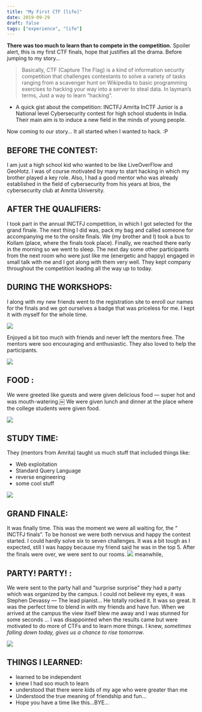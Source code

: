 ```yaml
---
title: "My First CTF [life]"
date: 2019-09-29
draft: false
tags: ["experience", "life"]
---
```



**There was too much to learn than to compete in the competition.** Spoiler alert, this is my first CTF finals, hope that justifies all the drama.
Before jumping to my story…
<!--more-->

> Basically, CTF (Capture The Flag) is a kind of information security competition that challenges contestants to solve a variety of tasks ranging from a scavenger hunt on Wikipedia to basic programming exercises to hacking your way into a server to steal data. In layman’s terms, Just a way to learn “hacking”.

* A quick gist about the competition: INCTFJ Amrita InCTF Junior is a National level Cybersecurity contest for high school students in India. Their main aim is to induce a new field in the minds of young people.

Now coming to our story… It all started when I wanted to hack. :P

## BEFORE THE CONTEST:
I am just a high school kid who wanted to be like LiveOverFlow and GeoHotz. I was of course motivated by many to start hacking in which my brother played a key role. Also, I had a good mentor who was already established in the field of cybersecurity from his years at bios, the cybersecurity club at Amrita University.

## AFTER THE QUALIFIERS:

I took part in the annual INCTFJ competition, in which I got selected for the grand finale. The next thing I did was, pack my bag and called someone for accompanying me to the onsite finals. We (my brother and I) took a bus to Kollam (place, where the finals took place). Finally, we reached there early in the morning so we went to sleep. The next day some other participants from the next room who were just like me (energetic and happy) engaged in small talk with me and I got along with them very well. They kept company throughout the competition leading all the way up to today.

## DURING THE WORKSHOPS:

I along with my new friends went to the registration site to enroll our names for the finals and we got ourselves a badge that was priceless for me. I kept it with myself for the whole time.

![](/assets/images/myfirstctf/ctf3.jpeg)

Enjoyed a bit too much with friends and never left the mentors free. The mentors were soo encouraging and enthusiastic. They also loved to help the participants.


![](/assets/images/myfirstctf/ctf2.jpeg)

## FOOD :

We were greeted like guests and were given delicious food — super hot and was mouth-watering.￼ We were given lunch and dinner at the place where the college students were given food.

![](/assets/images/myfirstctf/ctf4.jpeg)

## STUDY TIME:

They (mentors from Amrita) taught us much stuff that included things like:
* Web exploitation
* Standard Query Language
* reverse engineering
* some cool stuff

![](/assets/images/myfirstctf/ctf5.png)

## GRAND FINALE:

It was finally time. This was the moment we were all waiting for, the “ INCTFJ finals”. To be honost we were both nervous and happy the contest started. I could hardly solve six to seven challenges. It was a bit tough as I expected, still I was happy because my friend said he was in the top 5. After the finals were over, we were sent to our rooms.
![](/assets/images/myfirstctf/ctf7.jpeg)
meanwhile,

## PARTY! PARTY! :
We were sent to the party hall and “surprise surprise” they had a party which was organized by the campus. I could not believe my eyes, it was Stephen Devassy — The lead pianist… He totally rocked it. It was so great. It was the perfect time to blend in with my friends and have fun.
When we arrived at the campus the view itself blew me away and I was stunned for some seconds … I was disappointed when the results came but were motivated to do more of CTFs and to learn more things. I knew, *sometimes falling down today, gives us a chance to rise tomorrow*.

  
![](/assets/images/myfirstctf/ctf6.jpeg)


## THINGS I LEARNED:

* learned to be independent
* knew I had soo much to learn
* understood that there were kids of my age who were greater than me
* Understood the true meaning of friendship and fun…
* Hope you have a time like this…BYE…